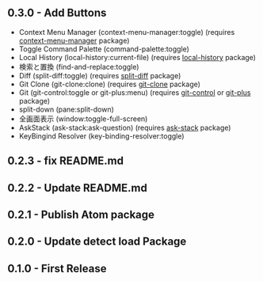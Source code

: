 ## 0.3.0 - Add Buttons
* Context Menu Manager (context-menu-manager:toggle) (requires [context-menu-manager](https://atom.io/packages/context-menu-manager) package)
* Toggle Command Palette (command-palette:toggle)
* Local History (local-history:current-file) (requires [local-history](https://atom.io/packages/local-history) package)
* 検索と置換 (find-and-replace:toggle)
* Diff (split-diff:toggle) (requires [split-diff](https://atom.io/packages/split-diff) package)
* Git Clone (git-clone:clone) (requires [git-clone](https://atom.io/packages/git-clone) package)
* Git (git-control:toggle or git-plus:menu) (requires [git-control](https://atom.io/packages/git-control) or [git-plus](https://atom.io/packages/git-plus) package)
* split-down (pane:split-down)
* 全画面表示 (window:toggle-full-screen)
* AskStack (ask-stack:ask-question) (requires [ask-stack](https://atom.io/packages/ask-stack) package)
* KeyBingind Resolver (key-binding-resolver:toggle)

## 0.2.3 - fix README.md
## 0.2.2 - Update README.md
## 0.2.1 - Publish Atom package
## 0.2.0 - Update detect load Package
## 0.1.0 - First Release
